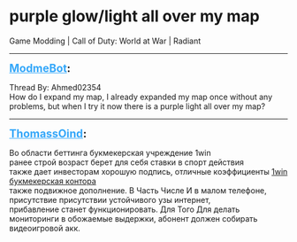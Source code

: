 # purple glow/light all over my map
Game Modding | Call of Duty: World at War | Radiant

---
<strong style="font-size: 1.4em;"><span style="text-decoration: underline;text-decoration-color: #34a7f9;"><span style="color:#34a7f9;">ModmeBot</span></span>:</strong>

<p>Thread By: Ahmed02354<br />How do I expand my map, I already expanded my map once without any problems, but when I try it now there is a purple light all over my map?</p>

---
<strong style="font-size: 1.4em;"><span style="text-decoration: underline;text-decoration-color: #34a7f9;"><span style="color:#34a7f9;">ThomassOind</span></span>:</strong>

<p>Во области беттинга букмекерская учреждение 1win <br />ранее строй возраст берет для себя ставки в спорт действия <br />также дает инвесторам хорошую подпись, отличные коэффициенты <a href="https://freecomrussia.ru">1win букмекерская контора</a> <br />также подвижное дополнение. В Часть Числе И в малом телефоне, <br />присутствие присутствии устойчивого узы интернет, <br />прибавление станет функционировать. Для Того Для делать <br />мониторинги в обожаемые выдержки, абонент должен собирать <br />видеоигровой акк.</p>
